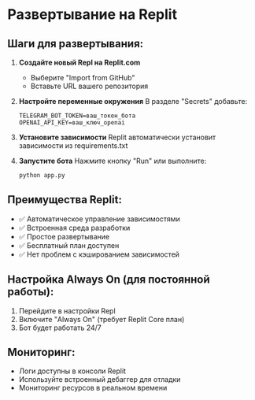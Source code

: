 # Развертывание на Replit

## Шаги для развертывания:

1. **Создайте новый Repl на Replit.com**
   - Выберите "Import from GitHub"
   - Вставьте URL вашего репозитория

2. **Настройте переменные окружения**
   В разделе "Secrets" добавьте:
   ```
   TELEGRAM_BOT_TOKEN=ваш_токен_бота
   OPENAI_API_KEY=ваш_ключ_openai
   ```

3. **Установите зависимости**
   Replit автоматически установит зависимости из requirements.txt

4. **Запустите бота**
   Нажмите кнопку "Run" или выполните:
   ```bash
   python app.py
   ```

## Преимущества Replit:

- ✅ Автоматическое управление зависимостями
- ✅ Встроенная среда разработки
- ✅ Простое развертывание
- ✅ Бесплатный план доступен
- ✅ Нет проблем с кэшированием зависимостей

## Настройка Always On (для постоянной работы):

1. Перейдите в настройки Repl
2. Включите "Always On" (требует Replit Core план)
3. Бот будет работать 24/7

## Мониторинг:

- Логи доступны в консоли Replit
- Используйте встроенный дебаггер для отладки
- Мониторинг ресурсов в реальном времени